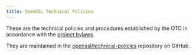 ```yaml
---
title: OpenSSL Technical Policies
---
```

These are the technical policies and procedures established by the OTC
in accordance with the [project bylaws].

<p>
    <ul>
        <!--#include virtual="index.inc" -->
    </ul>
</p>

They are maintained in the [openssl/technical-policies] repository on GitHub.


[project bylaws]: ../omc-bylaws.html
[openssl/technical-policies]: https://github.com/openssl/technical-policies
